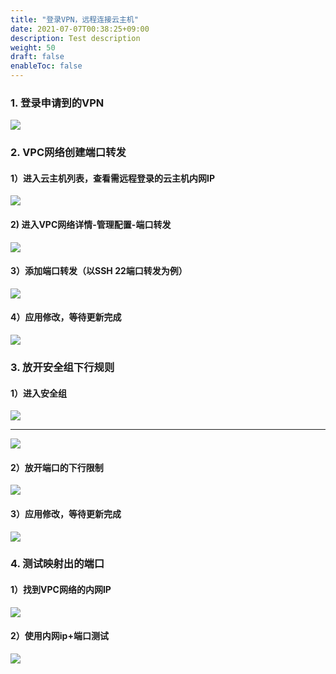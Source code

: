 ```yaml
---
title: "登录VPN，远程连接云主机"
date: 2021-07-07T00:38:25+09:00
description: Test description
weight: 50
draft: false
enableToc: false
---
```


### 1. 登录申请到的VPN
![](../_images/vpn.jpg)

### 2. VPC网络创建端口转发

#### 1）进入云主机列表，查看需远程登录的云主机内网IP
![](../_images/ilist.png)

#### 2) 进入VPC网络详情-管理配置-端口转发
![](../_images/vpc.png)

#### 3）添加端口转发（以SSH 22端口转发为例）
![](../_images/port.png)

#### 4）应用修改，等待更新完成
![](../_images/submit.png)

### 3. 放开安全组下行规则

#### 1）进入安全组
![](../_images/vpc_sg.png)

---

![](../_images/sg.png)

#### 2）放开端口的下行限制
![](../_images/port1.png)

#### 3）应用修改，等待更新完成
![](../_images/apply.png)

### 4. 测试映射出的端口

#### 1）找到VPC网络的内网IP
![](../_images/inip.png)

#### 2）使用内网ip+端口测试
![](../_images/test.png)
